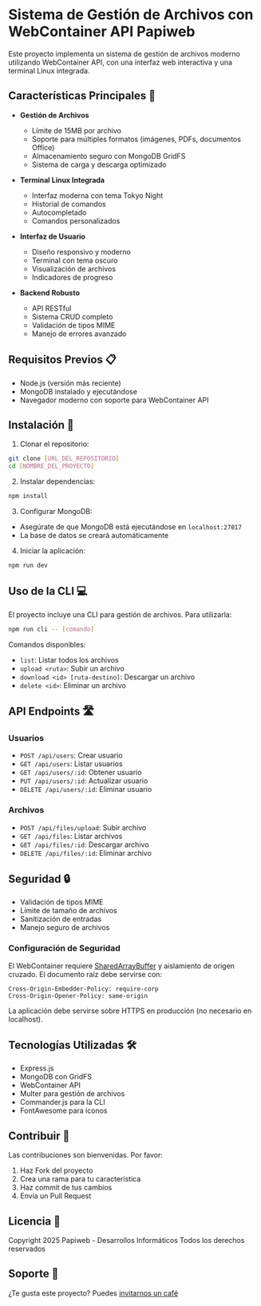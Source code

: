# Sistema de Gestión de Archivos con WebContainer API Papiweb

Este proyecto implementa un sistema de gestión de archivos moderno utilizando WebContainer API, con una interfaz web interactiva y una terminal Linux integrada.

## Características Principales 🚀

- **Gestión de Archivos**
  - Límite de 15MB por archivo
  - Soporte para múltiples formatos (imágenes, PDFs, documentos Office)
  - Almacenamiento seguro con MongoDB GridFS
  - Sistema de carga y descarga optimizado

- **Terminal Linux Integrada**
  - Interfaz moderna con tema Tokyo Night
  - Historial de comandos
  - Autocompletado
  - Comandos personalizados

- **Interfaz de Usuario**
  - Diseño responsivo y moderno
  - Terminal con tema oscuro
  - Visualización de archivos
  - Indicadores de progreso
  
- **Backend Robusto**
  - API RESTful
  - Sistema CRUD completo
  - Validación de tipos MIME
  - Manejo de errores avanzado

## Requisitos Previos 📋

- Node.js (versión más reciente)
- MongoDB instalado y ejecutándose
- Navegador moderno con soporte para WebContainer API

## Instalación 🔧

1. Clonar el repositorio:
```bash
git clone [URL_DEL_REPOSITORIO]
cd [NOMBRE_DEL_PROYECTO]
```

2. Instalar dependencias:
```bash
npm install
```

3. Configurar MongoDB:
- Asegúrate de que MongoDB está ejecutándose en `localhost:27017`
- La base de datos se creará automáticamente

4. Iniciar la aplicación:
```bash
npm run dev
```

## Uso de la CLI 💻

El proyecto incluye una CLI para gestión de archivos. Para utilizarla:

```bash
npm run cli -- [comando]
```

Comandos disponibles:
- `list`: Listar todos los archivos
- `upload <ruta>`: Subir un archivo
- `download <id> [ruta-destino]`: Descargar un archivo
- `delete <id>`: Eliminar un archivo

## API Endpoints 🛣️

### Usuarios
- `POST /api/users`: Crear usuario
- `GET /api/users`: Listar usuarios
- `GET /api/users/:id`: Obtener usuario
- `PUT /api/users/:id`: Actualizar usuario
- `DELETE /api/users/:id`: Eliminar usuario

### Archivos
- `POST /api/files/upload`: Subir archivo
- `GET /api/files`: Listar archivos
- `GET /api/files/:id`: Descargar archivo
- `DELETE /api/files/:id`: Eliminar archivo

## Seguridad 🔒

- Validación de tipos MIME
- Límite de tamaño de archivos
- Sanitización de entradas
- Manejo seguro de archivos

### Configuración de Seguridad

El WebContainer requiere [SharedArrayBuffer](https://developer.mozilla.org/en-US/docs/Web/JavaScript/Reference/Global_Objects/SharedArrayBuffer) y aislamiento de origen cruzado. El documento raíz debe servirse con:

```
Cross-Origin-Embedder-Policy: require-corp
Cross-Origin-Opener-Policy: same-origin
```

La aplicación debe servirse sobre HTTPS en producción (no necesario en localhost).

## Tecnologías Utilizadas 🛠️

- Express.js
- MongoDB con GridFS
- WebContainer API
- Multer para gestión de archivos
- Commander.js para la CLI
- FontAwesome para iconos

## Contribuir 🤝

Las contribuciones son bienvenidas. Por favor:
1. Haz Fork del proyecto
2. Crea una rama para tu característica
3. Haz commit de tus cambios
4. Envía un Pull Request

## Licencia 📄

Copyright 2025 Papiweb - Desarrollos Informáticos
Todos los derechos reservados

## Soporte 🍺

¿Te gusta este proyecto? Puedes [invitarnos un café](https://link.mercadopago.com.ar/papiweb)
